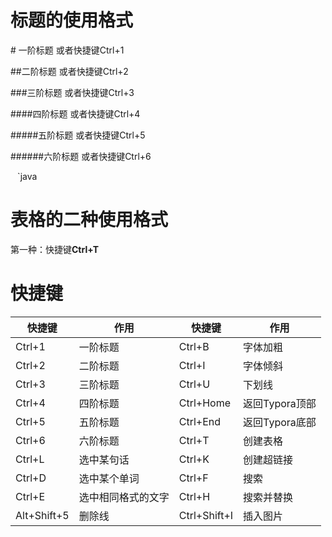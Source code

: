 # 标题的使用格式

\# 一阶标题 或者快捷键Ctrl+1

\##二阶标题 或者快捷键Ctrl+2

\###三阶标题 或者快捷键Ctrl+3

\####四阶标题 或者快捷键Ctrl+4

\#####五阶标题 或者快捷键Ctrl+5

\######六阶标题 或者快捷键Ctrl+6

` ` `java

# 表格的二种使用格式

第一种：快捷键**Ctrl+T**

# 快捷键

| 快捷键      | 作用               | 快捷键       | 作用           |
| ----------- | ------------------ | ------------ | -------------- |
| Ctrl+1      | 一阶标题           | Ctrl+B       | 字体加粗       |
| Ctrl+2      | 二阶标题           | Ctrl+I       | 字体倾斜       |
| Ctrl+3      | 三阶标题           | Ctrl+U       | 下划线         |
| Ctrl+4      | 四阶标题           | Ctrl+Home    | 返回Typora顶部 |
| Ctrl+5      | 五阶标题           | Ctrl+End     | 返回Typora底部 |
| Ctrl+6      | 六阶标题           | Ctrl+T       | 创建表格       |
| Ctrl+L      | 选中某句话         | Ctrl+K       | 创建超链接     |
| Ctrl+D      | 选中某个单词       | Ctrl+F       | 搜索           |
| Ctrl+E      | 选中相同格式的文字 | Ctrl+H       | 搜索并替换     |
| Alt+Shift+5 | 删除线             | Ctrl+Shift+I | 插入图片       |

